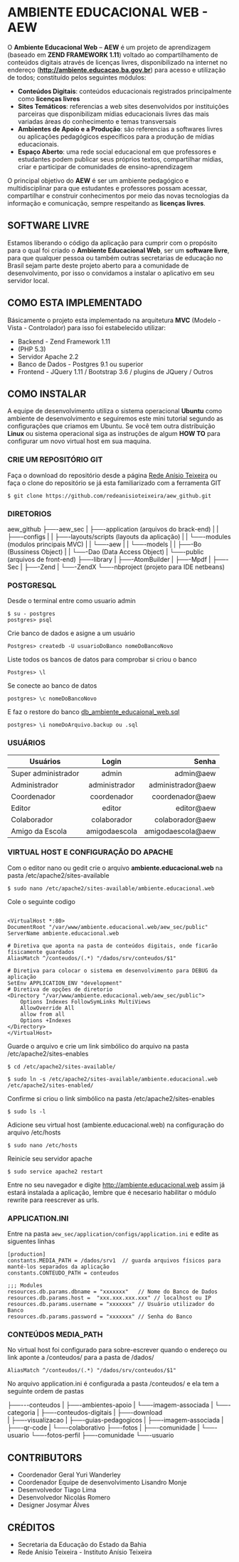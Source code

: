 # AMBIENTE EDUCACIONAL WEB - AEW

O __Ambiente Educacional Web__ – __AEW__ é um projeto de aprendizagem (baseado em __ZEND FRAMEWORK 1.11__) voltado ao compartilhamento de conteúdos digitais através de licenças livres, disponibilizado na internet no endereço (__http://ambiente.educacao.ba.gov.br__) para acesso e utilização de todos; constituído pelos seguintes módulos: 

* __Conteúdos Digitais__: conteúdos educacionais registrados principalmente como  __licenças livres__
* __Sites Temáticos__: referencias a web sites desenvolvidos por instituições parceiras que disponibilizam mídias educacionais livres das mais variadas áreas do conhecimento e temas transversais
* __Ambientes de Apoio e a Produção__: são referencias a softwares livres ou aplicações pedagógicos específicos para a produção de mídias educacionais.
* __Espaço Aberto__: uma rede social educacional em que professores e estudantes podem publicar seus próprios textos, compartilhar mídias, criar e participar de comunidades de ensino-aprendizagem

O principal objetivo do __AEW__ é ser um ambiente pedagógico e multidisciplinar para que estudantes e professores possam acessar, compartilhar e construir conhecimentos por meio das novas tecnologias da informação e comunicação, sempre respeitando as __licenças livres__.  

## SOFTWARE LIVRE

Estamos liberando o código da aplicação para cumprir com o propósito para o qual foi criado o __Ambiente Educacional Web__, ser um __software livre__, para que qualquer pessoa ou também outras secretarias de educação no Brasil sejam parte deste projeto aberto para a comunidade de desenvolvimento, por isso o convidamos a instalar o aplicativo em seu servidor local. 

## COMO ESTA IMPLEMENTADO 

Básicamente o projeto esta implementado na arquitetura __MVC__ (Modelo - Vista - Controlador) para isso foi estabelecido utilizar: 

* Backend -  Zend Framework 1.11 
* (PHP 5.3)
* Servidor Apache 2.2
* Banco de Dados - Postgres 9.1 ou superior
* Frontend - JQuery 1.11 / Bootstrap 3.6 / plugins de JQuery / Outros


## COMO INSTALAR

A equipe de desenvolvimento utiliza o sistema operacional __Ubuntu__ como ambiente de desenvolvimento e seguiremos este mini tutorial segundo as configurações que criamos em Ubuntu. Se você tem outra distribuição __Linux__ ou sistema operacional siga as instruções de algum __HOW TO__ para configurar um novo virtual host em sua maquina.

### CRIE UM REPOSITÓRIO GIT

Faça o download do repositório desde a página [Rede Anísio Teixeira](http://redeanisioteixeira.github.io/aew_github/ "Página Oficial")
ou faça o clone do repositório se já esta familiarizado com a ferramenta GIT

` $ git clone https://github.com/redeanisioteixeira/aew_github.git `

### DIRETORIOS

aew_github
    ├──-aew_sec
    |      ├──-application (arquivos do brack-end)
    |      |          ├──-configs
    |      |          ├──-layouts/scripts (layouts da aplicação)
    |      |          └──-modules (modulos principais MVC)
    |      |                └──-aew
    |      |                     └──-models
    |      |                            ├──-Bo (Bussiness Object)
    |      |                            └──-Dao (Data Access Object)
    |      └──-public (arquivos de front-end) 
    ├──-library
    |      ├──-AtomBuilder
    |      ├──-Mpdf
    |      ├──-Sec
    |      ├──-Zend
    |      └──-ZendX 
    └──-nbproject (projeto para IDE netbeans)

### POSTGRESQL

Desde o terminal entre como usuario admin
 
` $ su - postgres `<br>
` postgres> psql `

Crie banco de dados e asigne a um usuário

` Postgres> createdb -U usuarioDoBanco nomeDoBancoNovo `

Liste todos os bancos de datos para comprobar si criou o banco

` Postgres> \l `

Se conecte ao banco de datos

` postgres> \c nomeDoBancoNovo `

E faz o restore do banco [db_ambiente_educaional_web.sql](https://github.com/redeanisioteixeira/aew_github/blob/master/db_ambiente_educaional_web.sql "dump do banco")

` postgres> \i nomeDoArquivo.backup ou .sql ` 

### USUÁRIOS

| Usuários       | Login        | Senha  |
| ------------- |:-------------:| -----:|
| Super administrador | admin | admin@aew |
| Administrador      | administrador | administrador@aew |
| Coordenador | coordenador | coordenador@aew |
| Editor | editor | editor@aew |
| Colaborador | colaborador | colaborador@aew |
| Amigo da Escola| amigodaescola| amigodaescola@aew |


### VIRTUAL HOST E CONFIGURAÇÃO DO APACHE ###

Com o editor nano ou gedit crie o arquivo __ambiente.educacional.web__ na pasta /etc/apache2/sites-available 

` $ sudo nano /etc/apache2/sites-available/ambiente.educacional.web ` 

Cole o seguinte codigo

```

<VirtualHost *:80>
DocumentRoot "/var/www/ambiente.educacional.web/aew_sec/public"
ServerName ambiente.educacional.web

# Diretiva que aponta na pasta de conteúdos digitais, onde ficarão físicamente guardados
AliasMatch ^/conteudos/(.*) "/dados/srv/conteudos/$1"

# Diretiva para colocar o sistema em desenvolvimento para DEBUG da aplicação
SetEnv APPLICATION_ENV "development"
# Diretiva de opções de diretorio
<Directory "/var/www/ambiente.educacional.web/aew_sec/public">
    Options Indexes FollowSymLinks MultiViews
    AllowOverride All
    allow from all
    Options +Indexes
</Directory>
</VirtualHost>

```

Guarde o arquivo e crie um link simbólico do arquivo na pasta /etc/apache2/sites-enables

` $ cd /etc/apache2/sites-available/ ` <br>

` $ sudo ln -s /etc/apache2/sites-available/ambiente.educacional.web /etc/apache2/sites-enabled/ `


Confirme si criou o link simbólico na pasta /etc/apache2/sites-enables

` $ sudo ls -l `


Adicione seu virtual host (ambiente.educacional.web) na configuração do arquivo /etc/hosts

` $ sudo nano /etc/hosts `

Reinicíe seu servidor apache

` $ sudo service apache2 restart `

Entre no seu navegador e digite http://ambiente.educacional.web assim já estará instalada a aplicação, lembre que é necesario habilitar o módulo rewrite para reescrever as urls.


### APPLICATION.INI

Entre na pasta ` aew_sec/application/configs/application.ini ` e edite as siguentes linhas  

```
[production]
constants.MEDIA_PATH = /dados/srv1  // guarda arquivos físicos para manté-los separados da aplicação
constants.CONTEUDO_PATH = conteudos  

;;; Modules
resources.db.params.dbname = "xxxxxxx"   // Nome do Banco de Dados 
resources.db.params.host =  "xxx.xxx.xxx.xxx" // localhost ou IP
resources.db.params.username = "xxxxxxx" // Usuário utilizador do Banco
resources.db.params.password = "xxxxxxx" // Senha do Banco

```

### CONTEÚDOS MEDIA_PATH

No virtual host foi configurado para sobre-escrever quando o endereço ou link aponte a /conteudos/ para a pasta de /dados/
```
AliasMatch ^/conteudos/(.*) "/dados/srv/conteudos/$1"
```

No arquivo application.ini é configurada a pasta /conteudos/ e ela tem a seguinte ordem de pastas

├──---conteudos
        |
        ├──-ambientes-apoio
        |           └──-imagem-associada
        |                        └──-categoria
        |
        ├──-conteudos-digitais
        |           ├──-download         
        |           ├──-visualizacao
        |           ├──-guias-pedagogicos
        |           ├──-imagem-associada
        |           ├──-qr-code
        |           └──-colaborativo
        ├──-fotos
        |       ├──-comunidade
        |       └──-usuario 
        └──-fotos-perfil
                ├──-comunidade
                └──-usuario

## CONTRIBUTORS

* Coordenador Geral Yuri Wanderley
* Coordenador Equipe de desenvolvimento Lisandro Monje
* Desenvolvedor Tiago Lima 
* Desenvolvedor Nicolás Romero
* Designer Josymar Álves


## CRÉDITOS

* Secretaria da Educação do Estado da Bahia
* Rede Anísio Teixeira - Instituto Anísio Teixeira
